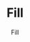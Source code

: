 ---
title: "Fill"
date: "Fill"
template: "post"
draft: false
slug: "Fill"
category: "Uncategorized"
tags:
  - "untagged"
description: "Fill"
socialImage: "/media/image-1.jpg"
---